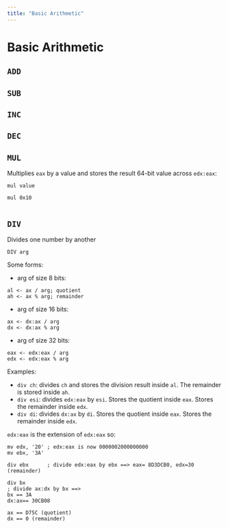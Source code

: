 ```yaml
---
title: "Basic Arithmetic"
---
```


# Basic Arithmetic

## `ADD`

## `SUB`

## `INC`

## `DEC`

## `MUL`

Multiplies `eax` by a value and stores the result 64-bit value across `edx:eax`:

```
mul value

mul 0x10
```

```
```

## `DIV`

Divides one number by another

```
DIV arg
```

Some forms:

- arg of size 8 bits:

```
al <- ax / arg; quotient
ah <- ax % arg; remainder
```

- arg of size 16 bits:

```
ax <- dx:ax / arg
dx <- dx:ax % arg
```

- arg of size 32 bits:

```
eax <- edx:eax / arg
edx <- edx:eax % arg
```

Examples:

- `div ch`: divides `ch` and stores the division result inside `al`. The remainder is stored inside `ah`.
- `div esi`: divides `edx:eax` by `esi`. Stores the quotient inside `eax`. Stores the remainder inside `edx`.
- `div di`: divides `dx:ax` by `di`. Stores the quotient inside `eax`. Stores the remainder inside `edx`.

`edx:eax` is the extension of `edx:eax` so:

```armasm
mv edx, '20' ; edx:eax is now 0000002000000000
mv ebx, '3A' 

div ebx      ; divide edx:eax by ebx ==> eax= 8D3DCB0, edx=30 (remainder)

div bx       
; divide ax:dx by bx ==> 
bx == 3A
dx:ax== 30CB08

ax == D75C (quotient)
dx == 0 (remainder)

```
